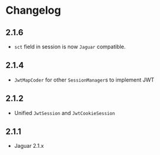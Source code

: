# Changelog

## 2.1.6

+ `sct` field in session is now `Jaguar` compatible.

## 2.1.4

+ `JwtMapCoder` for other `SessionManager`s to implement JWT 

## 2.1.2

+ Unified `JwtSession` and `JwtCookieSession`

## 2.1.1

+ Jaguar 2.1.x
